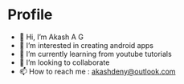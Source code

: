 # Profile
- 👋 Hi, I’m Akash A G
- 👀 I’m interested in creating android apps
- 🌱 I’m currently learning from youtube tutorials
- 💞️ I’m looking to collaborate
- 📫 How to reach me : akashdeny@outlook.com


<!---
AkashAG1999/AkashAG1999 is a ✨ special ✨ repository because its `README.md` (this file) appears on your GitHub profile.
You can click the Preview link to take a look at your changes.
--->
